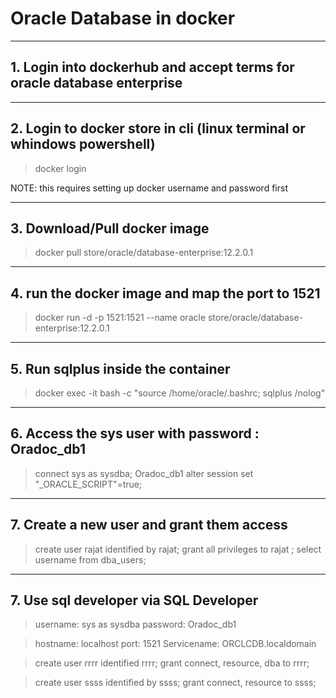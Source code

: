 # Oracle Database in docker

___
## 1. Login into dockerhub and accept terms for oracle database enterprise


___
## 2. Login to docker store in cli (linux terminal or whindows powershell)

> docker login

NOTE: this requires setting up docker username and password first

___
## 3. Download/Pull docker image

> docker pull store/oracle/database-enterprise:12.2.0.1

___
## 4. run the docker image and map the port to 1521
  
> docker run -d -p 1521:1521 --name oracle store/oracle/database-enterprise:12.2.0.1

___
## 5. Run sqlplus inside the container 
> docker exec -it <Oracle-DB> bash -c "source /home/oracle/.bashrc; sqlplus /nolog"

___
## 6. Access the sys user with password : Oradoc_db1

> connect sys as sysdba;
> Oradoc_db1
> alter session set "_ORACLE_SCRIPT"=true;
___

## 7. Create a new user and grant them access
> create user rajat identified by rajat;
> grant all privileges to rajat ;
> select username from dba_users;
___
## 7. Use sql developer via SQL Developer

> username: sys as sysdba
> password: Oradoc_db1
 
> hostname: localhost
> port: 1521
> Servicename: ORCLCDB.localdomain

> create user rrrr identified rrrr;
> grant connect, resource, dba to rrrr;
 
> create user  ssss identified by ssss;
> grant connect, resource to ssss;
